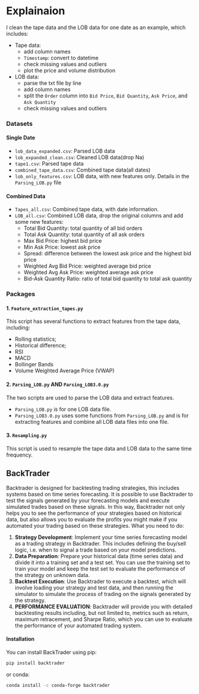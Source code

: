 # Explainaion

I clean the tape data and the LOB data for one date as an example, which includes:

- Tape data: 
    - add column names
    - `Timestamp`: convert to datetime
    - check missing values and outliers
    - plot the price and volume distribution
- LOB data:
    - parse the txt file by line
    - add column names
    - split the `Order` column into `Bid Price`, `Bid Quantity`, `Ask Price`, and `Ask Quantity`
    - check missing values and outliers

### Datasets
#### Single Date
- `lob_data_expanded.csv`: Parsed LOB data 
- `lob_expanded_clean.csv`: Cleaned LOB data(drop Na)
- `tape1.csv`: Parsed tape data
- `combined_tape_data.csv`: Combined tape data(all dates)
- `lob_only_features.csv`: LOB data, with new features only. Details in the `Parsing_LOB.py` file

#### Combined Data
- `Tapes_all.csv`: Combined tape data, with date information.
- `LOB_all.csv`: Combined LOB data, drop the original columns and add some new features:
  - Total Bid Quantity: total quantity of all bid orders
  - Total Ask Quantity: total quantity of all ask orders
  - Max Bid Price: highest bid price
  - Min Ask Price: lowest ask price
  - Spread: difference between the lowest ask price and the highest bid price
  - Weighted Avg Bid Price: weighted average bid price
  - Weighted Avg Ask Price: weighted average ask price
  - Bid-Ask Quantity Ratio: ratio of total bid quantity to total ask quantity

### Packages
#### 1. `Feature_extraction_tapes.py`
This script has several functions to extract features from the tape data, including:
- Rolling statistics;
- Historical difference;
- RSI
- MACD
- Bollinger Bands
- Volume Weighted Average Price (VWAP)

#### 2. `Parsing_LOB.py` AND `Parsing_LOB3.0.py`
The two scripts are used to parse the LOB data and extract features. 
- `Parsing_LOB.py` is for one LOB data file.
- `Parsing_LOB3.0.py` uses some functions from `Parsing_LOB.py` and is for extracting features and combine 
all LOB data files into one file.

#### 3. `Resampling.py`
This script is used to resample the tape data and LOB data to the same time frequency.


## BackTrader
Backtrader is designed for backtesting trading strategies, this includes systems based on time series forecasting. It is possible to use Backtrader to test the signals generated by your forecasting models and execute simulated trades based on these signals. In this way, Backtrader not only helps you to see the performance of your strategies based on historical data, but also allows you to evaluate the profits you might make if you automated your trading based on these strategies.
What you need to do:
1. **Strategy Development**: Implement your time series forecasting model as a trading strategy in Backtrader. This includes defining the buy/sell logic, i.e. when to signal a trade based on your model predictions.
2. **Data Preparation**: Prepare your historical data (time series data) and divide it into a training set and a test set. You can use the training set to train your model and keep the test set to evaluate the performance of the strategy on unknown data.
3. **Backtest Execution**: Use Backtrader to execute a backtest, which will involve loading your strategy and test data, and then running the simulator to simulate the process of trading on the signals generated by the strategy.
4. **PERFORMANCE EVALUATION**: Backtrader will provide you with detailed backtesting results including, but not limited to, metrics such as return, maximum retracement, and Sharpe Ratio, which you can use to evaluate the performance of your automated trading system.

#### Installation
You can install BackTrader using pip:
```bash
pip install backtrader
```
or conda:
```bash
conda install -c conda-forge backtrader
```
